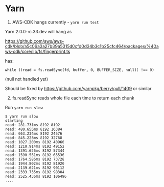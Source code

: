 Yarn
====

1. AWS-CDK hangs currently - `yarn run test`

Yarn 2.0.0-rc.33.dev will hang as 

https://github.com/aws/aws-cdk/blob/a5c06a3a27b39a5315d0cfd0d34b3c1b25cfc464/packages/%40aws-cdk/core/lib/fs/fingerprint.ts

has:

```
while ((read = fs.readSync(fd, buffer, 0, BUFFER_SIZE, null)) !== 0)
```

(null not handled yet)

Should be fixed by <https://github.com/yarnpkg/berry/pull/1409> or similar



2. fs.readSync reads whole file each time to return each chunk


Run `yarn run slow`

```
$ yarn run slow
starting
read: 281.731ms 8192 8192
read: 480.655ms 8192 16384
read: 663.234ms 8192 24576
read: 845.223ms 8192 32768
read: 1027.200ms 8192 40960
read: 1210.914ms 8192 49152
read: 1391.626ms 8192 57344
read: 1590.551ms 8192 65536
read: 1764.586ms 8192 73728
read: 1944.802ms 8192 81920
read: 2139.621ms 8192 90112
read: 2333.735ms 8192 98304
read: 2525.436ms 8192 106496
....
```